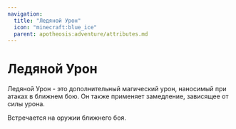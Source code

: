 ```yaml
---
navigation:
  title: "Ледяной Урон"
  icon: "minecraft:blue_ice"
  parent: apotheosis:adventure/attributes.md
---
```


# Ледяной Урон

<Color id="blue">Ледяной Урон</Color> - это дополнительный магический урон, наносимый при атаках в ближнем бою. Он также применяет замедление, зависящее от силы урона.

Встречается на оружии ближнего боя.

